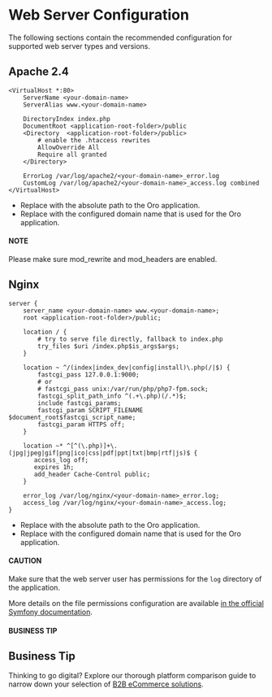 <a id="installation-web-server-configuration"></a>

<a id="step-3-configure-the-webserver"></a>

# Web Server Configuration

<!-- begin_web_server_configuration -->

The following sections contain the recommended configuration for supported web server types and versions.

## Apache 2.4

```text
<VirtualHost *:80>
    ServerName <your-domain-name>
    ServerAlias www.<your-domain-name>

    DirectoryIndex index.php
    DocumentRoot <application-root-folder>/public
    <Directory  <application-root-folder>/public>
        # enable the .htaccess rewrites
        AllowOverride All
        Require all granted
    </Directory>

    ErrorLog /var/log/apache2/<your-domain-name>_error.log
    CustomLog /var/log/apache2/<your-domain-name>_access.log combined
</VirtualHost>
```

* Replace **<application-root-folder>** with the absolute path to the Oro application.
* Replace **<your-domain-name>** with the configured domain name that is used for the Oro application.

#### NOTE
Please make sure mod_rewrite and mod_headers are enabled.

## Nginx

```text
server {
    server_name <your-domain-name> www.<your-domain-name>;
    root <application-root-folder>/public;

    location / {
        # try to serve file directly, fallback to index.php
        try_files $uri /index.php$is_args$args;
    }

    location ~ ^/(index|index_dev|config|install)\.php(/|$) {
        fastcgi_pass 127.0.0.1:9000;
        # or
        # fastcgi_pass unix:/var/run/php/php7-fpm.sock;
        fastcgi_split_path_info ^(.+\.php)(/.*)$;
        include fastcgi_params;
        fastcgi_param SCRIPT_FILENAME $document_root$fastcgi_script_name;
        fastcgi_param HTTPS off;
    }

    location ~* ^[^(\.php)]+\.(jpg|jpeg|gif|png|ico|css|pdf|ppt|txt|bmp|rtf|js)$ {
       access_log off;
       expires 1h;
       add_header Cache-Control public;
    }

    error_log /var/log/nginx/<your-domain-name>_error.log;
    access_log /var/log/nginx/<your-domain-name>_access.log;
}
```

* Replace **<application-root-folder>** with the absolute path to the Oro application.
* Replace **<your-domain-name>** with the configured domain name that is used for the Oro application.

#### CAUTION
Make sure that the web server user has permissions for the `log` directory of the application.

More details on the file permissions configuration are available
<a href="https://symfony.com/doc/4.4/setup/file_permissions.html" target="_blank">in the official Symfony documentation</a>.

#### BUSINESS TIP
## Business Tip

Thinking to go digital? Explore our thorough platform comparison guide to narrow down your selection of <a href="https://oroinc.com/b2b-ecommerce/b2b-ecommerce-comparison" target="_blank">B2B eCommerce solutions</a>.

<!-- Frontend -->
